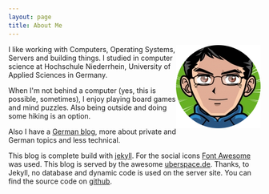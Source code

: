 ```yaml
---
layout: page
title: About Me
---
```


<div style="float: right">
	<img src="/assets/me.png" alt="This is me :D">
</div>
I like working with Computers, Operating Systems, Servers and building things. I studied in computer science at Hochschule Niederrhein, University of Applied Sciences in Germany.

When I'm not behind a computer (yes, this is possible, sometimes), I enjoy playing board games and mind puzzles. Also being outside and doing some hiking is an option.

Also I have a [German blog](https://sangyye.de), more about private and German topics and less technical.

This blog is complete build with [jekyll](http://jekyllrb.com/). For the social icons [Font Awesome](https://fortawesome.github.io/Font-Awesome/) was used. This blog is served by the awesome [uberspace.de](https://uberspace.de). Thanks, to Jekyll, no database and dynamic code is used on the server site. You can find the source code on [github](https://github.com/sangyye/uberblock).
